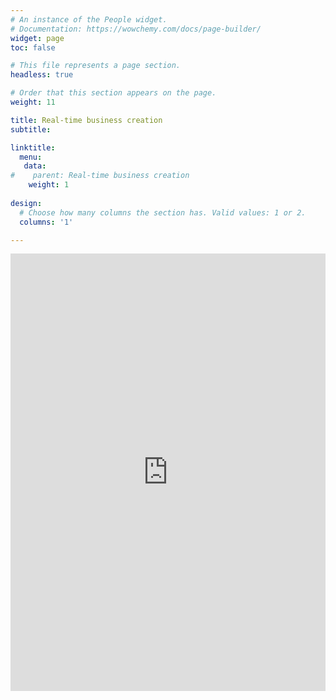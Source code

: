 ```yaml
---
# An instance of the People widget.
# Documentation: https://wowchemy.com/docs/page-builder/
widget: page
toc: false

# This file represents a page section.
headless: true

# Order that this section appears on the page.
weight: 11

title: Real-time business creation 
subtitle:     

linktitle:
  menu:
   data:
#    parent: Real-time business creation
    weight: 1
 
design:
  # Choose how many columns the section has. Valid values: 1 or 2.
  columns: '1'

---
```


<center>
  <iframe src="https://asavagar.github.io/SectorsRegistrationsRA/" title="" frameborder="0" style="overflow:hidden;height:700px;width:100%" height="700px" width="100%"></iframe>
</center>

